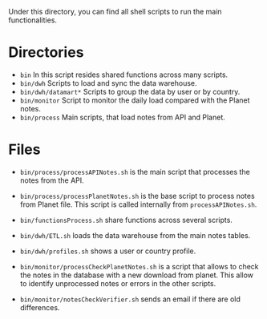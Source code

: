 Under this directory, you can find all shell scripts to run the main
functionalities.

# Directories

* `bin` In this script resides shared functions across many scripts.
* `bin/dwh` Scripts to load and sync the data warehouse.
* `bin/dwh/datamart*` Scripts to group the data by user or by country.
* `bin/monitor` Script to monitor the daily load compared with the Planet
  notes.
* `bin/process` Main scripts, that load notes from API and Planet.

# Files

* `bin/process/processAPINotes.sh` is the main script that processes the notes
  from the API.
* `bin/process/processPlanetNotes.sh` is the base script to process notes from
  Planet file.
  This script is called internally from `processAPINotes.sh`.

* `bin/functionsProcess.sh` share functions across several scripts.

* `bin/dwh/ETL.sh` loads the data warehouse from the main notes tables.
* `bin/dwh/profiles.sh` shows a user or country profile.

* `bin/monitor/processCheckPlanetNotes.sh` is a script that allows to check the
  notes in the database with a new download from planet.
  This allow to identify unprocessed notes or errors in the other scripts.
* `bin/monitor/notesCheckVerifier.sh` sends an email if there are old
  differences.
